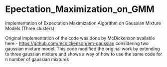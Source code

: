 # Epectation_Maximization_on_GMM
Implementation of Expectation Maximization Algorithm on Gaussian Mixture Models (Three clusters)

Original implementation of the code was done by McDickenson available here - https://github.com/mcdickenson/em-gaussian
considering two gaussian mixture model. This code modified the original work by
extending to three gaussian mixture and shows a way of how to use the same code for n number of 
gaussian mixtures

